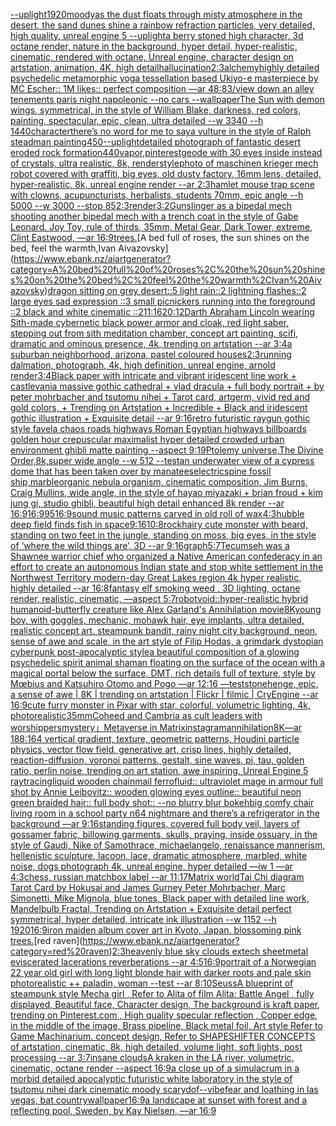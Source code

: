 [--uplight](https://www.ebank.nz/aiartgenerator?category=--uplight)[1920](https://www.ebank.nz/aiartgenerator?category=1920)[moody](https://www.ebank.nz/aiartgenerator?category=moody)[as the dust floats through misty atmosphere in the desert, the sand dunes shine a rainbow refraction particles, very detailed, high quality, unreal engine 5 --uplight](https://www.ebank.nz/aiartgenerator?category=as%20the%20dust%20floats%20through%20misty%20atmosphere%20in%20the%20desert%2C%20the%20sand%20dunes%20shine%20a%20rainbow%20refraction%20particles%2C%20very%20detailed%2C%20high%20quality%2C%20unreal%20engine%205%20--uplight)[a berry stoned high character, 3d octane render, nature in the background, hyper detail, hyper-realistic, cinematic, rendered with octane, Unreal engine, character design on artstation, animation, 4K, high detail](https://www.ebank.nz/aiartgenerator?category=a%20berry%20stoned%20high%20character%2C%203d%20octane%20render%2C%20nature%20in%20the%20background%2C%20hyper%20detail%2C%20hyper-realistic%2C%20cinematic%2C%20rendered%20with%20octane%2C%20Unreal%20engine%2C%20character%20design%20on%20artstation%2C%20animation%2C%204K%2C%20high%20detail)[hallucination](https://www.ebank.nz/aiartgenerator?category=hallucination)[2:3](https://www.ebank.nz/aiartgenerator?category=2%3A3)[alchemy](https://www.ebank.nz/aiartgenerator?category=alchemy)[highly detailed psychedelic metamorphic yoga tessellation based Ukiyo-e masterpiece by MC Escher:: 1M likes:: perfect composition —ar 48:83](https://www.ebank.nz/aiartgenerator?category=highly%20detailed%20psychedelic%20metamorphic%20yoga%20tessellation%20based%20Ukiyo-e%20masterpiece%20by%20MC%20Escher%3A%3A%201M%20likes%3A%3A%20perfect%20composition%20%E2%80%94ar%2048%3A83)[/view down an alley tenements paris night napoleonic --no cars --wallpaper](https://www.ebank.nz/aiartgenerator?category=/view%20down%20an%20alley%20tenements%20paris%20night%20napoleonic%20--no%20cars%20--wallpaper)[The Sun with demon wings, symmetrical, in the style of William Blake, darkness, red colors, painting, spectacular, epic, clean, ultra detailed --w 3340 --h 1440](https://www.ebank.nz/aiartgenerator?category=The%20Sun%20with%20demon%20wings%2C%20symmetrical%2C%20in%20the%20style%20of%20William%20Blake%2C%20darkness%2C%20red%20colors%2C%20painting%2C%20spectacular%2C%20epic%2C%20clean%2C%20ultra%20detailed%20--w%203340%20--h%201440)[character](https://www.ebank.nz/aiartgenerator?category=character)[there’s no word for me to say](https://www.ebank.nz/aiartgenerator?category=there%E2%80%99s%20no%20word%20for%20me%20to%20say)[a vulture in the style of Ralph steadman painting](https://www.ebank.nz/aiartgenerator?category=a%20vulture%20in%20the%20style%20of%20Ralph%20steadman%20painting)[450](https://www.ebank.nz/aiartgenerator?category=450)[--uplight](https://www.ebank.nz/aiartgenerator?category=--uplight)[detailed photograph of fantastic desert eroded rock formation](https://www.ebank.nz/aiartgenerator?category=detailed%20photograph%20of%20fantastic%20desert%20eroded%20rock%20formation)[440](https://www.ebank.nz/aiartgenerator?category=440)[vapor,](https://www.ebank.nz/aiartgenerator?category=vapor%2C)[pinterest](https://www.ebank.nz/aiartgenerator?category=pinterest)[geode with 30 eyes inside instead of crystals, ultra realistic, 8k, render](https://www.ebank.nz/aiartgenerator?category=geode%20with%2030%20eyes%20inside%20instead%20of%20crystals%2C%20ultra%20realistic%2C%208k%2C%20render)[style](https://www.ebank.nz/aiartgenerator?category=style)[photo of maschinen krieger mech robot covered with graffiti, big eyes, old dusty factory, 16mm lens, detailed, hyper-realistic, 8k, unreal engine render --ar 2:3](https://www.ebank.nz/aiartgenerator?category=photo%20of%20maschinen%20krieger%20mech%20robot%20covered%20with%20graffiti%2C%20big%20eyes%2C%20old%20dusty%20factory%2C%2016mm%20lens%2C%20detailed%2C%20hyper-realistic%2C%208k%2C%20unreal%20engine%20render%20--ar%202%3A3)[hamlet mouse trap scene with clowns, acupuncturists, herbalists, students 70mm, epic angle --h 5000 --w 3000 --stop 85](https://www.ebank.nz/aiartgenerator?category=hamlet%20mouse%20trap%20scene%20with%20clowns%2C%20acupuncturists%2C%20herbalists%2C%20students%2070mm%2C%20epic%20angle%20--h%205000%20--w%203000%20--stop%2085)[2:3](https://www.ebank.nz/aiartgenerator?category=2%3A3)[render](https://www.ebank.nz/aiartgenerator?category=render)[3:2](https://www.ebank.nz/aiartgenerator?category=3%3A2)[Gunslinger as a bipedal mech shooting another bipedal mech with a trench coat in the style of Gabe Leonard. Joy Toy, rule of thirds, 35mm, Metal Gear, Dark Tower, extreme, Clint Eastwood, —ar 16:9](https://www.ebank.nz/aiartgenerator?category=Gunslinger%20as%20a%20bipedal%20mech%20shooting%20another%20bipedal%20mech%20with%20a%20trench%20coat%20in%20the%20style%20of%20Gabe%20Leonard.%20Joy%20Toy%2C%20rule%20of%20thirds%2C%2035mm%2C%20Metal%20Gear%2C%20Dark%20Tower%2C%20extreme%2C%20Clint%20Eastwood%2C%20%E2%80%94ar%2016%3A9)[trees.](https://www.ebank.nz/aiartgenerator?category=trees.)[A bed full of roses, the sun shines on the bed, feel the warmth,Ivan Aivazovsky](https://www.ebank.nz/aiartgenerator?category=A%20bed%20full%20of%20roses%2C%20the%20sun%20shines%20on%20the%20bed%2C%20feel%20the%20warmth%2CIvan%20Aivazovsky)[dragon sitting on grey desert::5 light rain::2 lightning flashes::2 large eyes sad expression ::3 small picnickers running into the foreground ::2 black and white cinematic ::2](https://www.ebank.nz/aiartgenerator?category=dragon%20sitting%20on%20grey%20desert%3A%3A5%20light%20rain%3A%3A2%20lightning%20flashes%3A%3A2%20large%20eyes%20sad%20expression%20%3A%3A3%20small%20picnickers%20running%20into%20the%20foreground%20%3A%3A2%20black%20and%20white%20cinematic%20%3A%3A2)[11:16](https://www.ebank.nz/aiartgenerator?category=11%3A16)[20:12](https://www.ebank.nz/aiartgenerator?category=20%3A12)[Darth Abraham Lincoln wearing Sith-made cybernetic black power armor and cloak, red light saber, stepping out from sith meditation  chamber, concept art painting, scifi, dramatic and ominous presence, 4k, trending on artstation --ar 3:4](https://www.ebank.nz/aiartgenerator?category=Darth%20Abraham%20Lincoln%20wearing%20Sith-made%20cybernetic%20black%20power%20armor%20and%20cloak%2C%20red%20light%20saber%2C%20stepping%20out%20from%20sith%20meditation%20%20chamber%2C%20concept%20art%20painting%2C%20scifi%2C%20dramatic%20and%20ominous%20presence%2C%204k%2C%20trending%20on%20artstation%20--ar%203%3A4)[a suburban neighborhood, arizona, pastel coloured houses](https://www.ebank.nz/aiartgenerator?category=a%20suburban%20neighborhood%2C%20arizona%2C%20pastel%20coloured%20houses)[2:3](https://www.ebank.nz/aiartgenerator?category=2%3A3)[running dalmation, photograph, 4k, high definition, unreal engine, arnold render](https://www.ebank.nz/aiartgenerator?category=running%20dalmation%2C%20photograph%2C%204k%2C%20high%20definition%2C%20unreal%20engine%2C%20arnold%20render)[3:4](https://www.ebank.nz/aiartgenerator?category=3%3A4)[Black paper with intricate and vibrant iridescent line work + castlevania massive gothic cathedral + vlad dracula + full body portrait + by peter mohrbacher and tsutomu nihei + Tarot card, artgerm, vivid red and gold colors, + Trending on Artstation + Incredible + Black and iridescent gothic illustration + Exquisite detail --ar 9:16](https://www.ebank.nz/aiartgenerator?category=Black%20paper%20with%20intricate%20and%20vibrant%20iridescent%20line%20work%20%2B%20castlevania%20massive%20gothic%20cathedral%20%2B%20vlad%20dracula%20%2B%20full%20body%20portrait%20%2B%20by%20peter%20mohrbacher%20and%20tsutomu%20nihei%20%2B%20Tarot%20card%2C%20artgerm%2C%20vivid%20red%20and%20gold%20colors%2C%20%2B%20Trending%20on%20Artstation%20%2B%20Incredible%20%2B%20Black%20and%20iridescent%20gothic%20illustration%20%2B%20Exquisite%20detail%20--ar%209%3A16)[retro futuristic raygun gothic style favela chaos roads highways Roman Egyptian highways billboards golden hour crepuscular maximalist hyper detailed crowded urban environment ghibli matte painting --aspect 9:19](https://www.ebank.nz/aiartgenerator?category=retro%20futuristic%20raygun%20gothic%20style%20favela%20chaos%20roads%20highways%20Roman%20Egyptian%20highways%20billboards%20golden%20hour%20crepuscular%20maximalist%20hyper%20detailed%20crowded%20urban%20environment%20ghibli%20matte%20painting%20--aspect%209%3A19)[Ptolemy universe,The Divine Order,8k,super wide angle --w 512 --test](https://www.ebank.nz/aiartgenerator?category=Ptolemy%20universe%2CThe%20Divine%20Order%2C8k%2Csuper%20wide%20angle%20--w%20512%20--test)[an underwater view of a cypress dome that has been taken over by manatees](https://www.ebank.nz/aiartgenerator?category=an%20underwater%20view%20of%20a%20cypress%20dome%20that%20has%20been%20taken%20over%20by%20manatees)[electric](https://www.ebank.nz/aiartgenerator?category=electric)[spine fossil ship,marble](https://www.ebank.nz/aiartgenerator?category=spine%20fossil%20ship%2Cmarble)[organic nebula organism, cinematic composition, Jim Burns, Craig Mullins, wide angle, in the style of hayao miyazaki + brian froud + kim jung gi, studio ghibli, beautiful high detail enhanced 8k render --ar 16:9](https://www.ebank.nz/aiartgenerator?category=organic%20nebula%20organism%2C%20cinematic%20composition%2C%20Jim%20Burns%2C%20Craig%20Mullins%2C%20wide%20angle%2C%20in%20the%20style%20of%20hayao%20miyazaki%20%2B%20brian%20froud%20%2B%20kim%20jung%20gi%2C%20studio%20ghibli%2C%20beautiful%20high%20detail%20enhanced%208k%20render%20--ar%2016%3A9)[16:9](https://www.ebank.nz/aiartgenerator?category=16%3A9)[95](https://www.ebank.nz/aiartgenerator?category=95)[](https://www.ebank.nz/aiartgenerator?category=)[16:9](https://www.ebank.nz/aiartgenerator?category=16%3A9)[sound music patterns carved in old roll of wax](https://www.ebank.nz/aiartgenerator?category=sound%20music%20patterns%20carved%20in%20old%20roll%20of%20wax)[4:3](https://www.ebank.nz/aiartgenerator?category=4%3A3)[hubble deep field finds fish in space](https://www.ebank.nz/aiartgenerator?category=hubble%20deep%20field%20finds%20fish%20in%20space)[9:16](https://www.ebank.nz/aiartgenerator?category=9%3A16)[10:8](https://www.ebank.nz/aiartgenerator?category=10%3A8)[rock](https://www.ebank.nz/aiartgenerator?category=rock)[hairy cute monster with beard, standing on two feet in the jungle, standing on moss, big eyes, in the style of ‘where the wild things are’, 3D --ar 9:16](https://www.ebank.nz/aiartgenerator?category=hairy%20cute%20monster%20with%20beard%2C%20standing%20on%20two%20feet%20in%20the%20jungle%2C%20standing%20on%20moss%2C%20big%20eyes%2C%20in%20the%20style%20of%20%E2%80%98where%20the%20wild%20things%20are%E2%80%99%2C%203D%20--ar%209%3A16)[graph](https://www.ebank.nz/aiartgenerator?category=graph)[5:7](https://www.ebank.nz/aiartgenerator?category=5%3A7)[Tecumseh was a Shawnee warrior chief who organized a Native American confederacy in an effort to create an autonomous Indian state and stop white settlement in the Northwest Territory modern-day Great Lakes region 4k hyper realistic, highly detailed --ar 16:8](https://www.ebank.nz/aiartgenerator?category=Tecumseh%20was%20a%20Shawnee%20warrior%20chief%20who%20organized%20a%20Native%20American%20confederacy%20in%20an%20effort%20to%20create%20an%20autonomous%20Indian%20state%20and%20stop%20white%20settlement%20in%20the%20Northwest%20Territory%20modern-day%20Great%20Lakes%20region%204k%20hyper%20realistic%2C%20highly%20detailed%20--ar%2016%3A8)[fantasy elf smoking weed , 3D lighting, octane render, realistic, cinematic, —aspect 5:7](https://www.ebank.nz/aiartgenerator?category=fantasy%20elf%20smoking%20weed%20%2C%203D%20lighting%2C%20octane%20render%2C%20realistic%2C%20cinematic%2C%20%E2%80%94aspect%205%3A7)[robot](https://www.ebank.nz/aiartgenerator?category=robot)[void::](https://www.ebank.nz/aiartgenerator?category=void%3A%3A)[hyper-realistic hybrid humanoid-butterfly creature like Alex Garland's Annihilation movie](https://www.ebank.nz/aiartgenerator?category=hyper-realistic%20hybrid%20humanoid-butterfly%20creature%20like%20Alex%20Garland%27s%20Annihilation%20movie)[8K](https://www.ebank.nz/aiartgenerator?category=8K)[young boy, with goggles, mechanic, mohawk hair, eye implants, ultra detailed, realistic concept art. steampunk bandit, rainy night city background, neon, sense of awe and scale, in the art style of Filip Hodas, a grimdark dystopian cyberpunk post-apocalyptic style](https://www.ebank.nz/aiartgenerator?category=young%20boy%2C%20with%20goggles%2C%20mechanic%2C%20mohawk%20hair%2C%20eye%20implants%2C%20ultra%20detailed%2C%20realistic%20concept%20art.%20steampunk%20bandit%2C%20rainy%20night%20city%20background%2C%20neon%2C%20sense%20of%20awe%20and%20scale%2C%20in%20the%20art%20style%20of%20Filip%20Hodas%2C%20a%20grimdark%20dystopian%20cyberpunk%20post-apocalyptic%20style)[a beautiful composition of a glowing psychedelic spirit animal shaman floating on the surface of the ocean with a magical portal below the surface, DMT,  rich details full of texture, style by Mœbius and Katsuhiro Otomo and Pogo —ar 12:16 —test](https://www.ebank.nz/aiartgenerator?category=a%20beautiful%20composition%20of%20a%20glowing%20psychedelic%20spirit%20animal%20shaman%20floating%20on%20the%20surface%20of%20the%20ocean%20with%20a%20magical%20portal%20below%20the%20surface%2C%20DMT%2C%20%20rich%20details%20full%20of%20texture%2C%20style%20by%20M%C5%93bius%20and%20Katsuhiro%20Otomo%20and%20Pogo%20%E2%80%94ar%2012%3A16%20%E2%80%94test)[stonehenge, epic, a sense of awe | 8K | trending on artstation | Flickr | filmic | CryEngine --ar 16:9](https://www.ebank.nz/aiartgenerator?category=stonehenge%2C%20epic%2C%20a%20sense%20of%20awe%20%7C%208K%20%7C%20trending%20on%20artstation%20%7C%20Flickr%20%7C%20filmic%20%7C%20CryEngine%20--ar%2016%3A9)[cute furry monster in Pixar with star, colorful, volumetric lighting, 4k, photorealistic](https://www.ebank.nz/aiartgenerator?category=cute%20furry%20monster%20in%20Pixar%20with%20star%2C%20colorful%2C%20volumetric%20lighting%2C%204k%2C%20photorealistic)[35mm](https://www.ebank.nz/aiartgenerator?category=35mm)[Coheed and Cambria as cult leaders with worshippers](https://www.ebank.nz/aiartgenerator?category=Coheed%20and%20Cambria%20as%20cult%20leaders%20with%20worshippers)[mystery」](https://www.ebank.nz/aiartgenerator?category=mystery%E3%80%8D)[Metaverse in Matrix](https://www.ebank.nz/aiartgenerator?category=Metaverse%20in%20Matrix)[instagram](https://www.ebank.nz/aiartgenerator?category=instagram)[annihilation](https://www.ebank.nz/aiartgenerator?category=annihilation)[8K](https://www.ebank.nz/aiartgenerator?category=8K)[—ar 188:164 vertical gradient, texture, geometric patterns, Houdini particle physics, vector flow field, generative art, crisp lines, highly detailed, reaction-diffusion, voronoi patterns, gestalt, sine waves, pi, tau, golden ratio, perlin noise, trending on art station, awe inspiring, Unreal Engine 5 raytracing](https://www.ebank.nz/aiartgenerator?category=%E2%80%94ar%20188%3A164%20vertical%20gradient%2C%20texture%2C%20geometric%20patterns%2C%20Houdini%20particle%20physics%2C%20vector%20flow%20field%2C%20generative%20art%2C%20crisp%20lines%2C%20highly%20detailed%2C%20reaction-diffusion%2C%20voronoi%20patterns%2C%20gestalt%2C%20sine%20waves%2C%20pi%2C%20tau%2C%20golden%20ratio%2C%20perlin%20noise%2C%20trending%20on%20art%20station%2C%20awe%20inspiring%2C%20Unreal%20Engine%205%20raytracing)[liquid wooden chainmail ferrofluid:: ultraviolet mage in armour full shot by Annie Leibovitz:: wooden glowing eyes outline:: beautiful neon green braided hair:: full body shot:: --no blurry blur bokeh](https://www.ebank.nz/aiartgenerator?category=liquid%20wooden%20chainmail%20ferrofluid%3A%3A%20ultraviolet%20mage%20in%20armour%20full%20shot%20by%20Annie%20Leibovitz%3A%3A%20wooden%20glowing%20eyes%20outline%3A%3A%20beautiful%20neon%20green%20braided%20hair%3A%3A%20full%20body%20shot%3A%3A%20--no%20blurry%20blur%20bokeh)[big comfy chair living room  in a school party  n64 nightmare  and there’s a refrigerator in the background —ar 9:16](https://www.ebank.nz/aiartgenerator?category=big%20comfy%20chair%20living%20room%20%20in%20a%20school%20party%20%20n64%20nightmare%20%20and%20there%E2%80%99s%20a%20refrigerator%20in%20the%20background%20%E2%80%94ar%209%3A16)[standing figures, covered full body veil, layers of gossamer fabric, billowing garments, skulls, praying, inside ossuary, in the style of Gaudi, Nike of Samothrace, michaelangelo, renaissance mannerism, hellenistic sculpture, lacoon, lace, dramatic atmosphere, marbled, white noise, dogs photograph 4k, unreal engine, hyper detailed —iw 1 —ar 4:3](https://www.ebank.nz/aiartgenerator?category=standing%20figures%2C%20covered%20full%20body%20veil%2C%20layers%20of%20gossamer%20fabric%2C%20billowing%20garments%2C%20skulls%2C%20praying%2C%20inside%20ossuary%2C%20in%20the%20style%20of%20Gaudi%2C%20Nike%20of%20Samothrace%2C%20michaelangelo%2C%20renaissance%20mannerism%2C%20hellenistic%20sculpture%2C%20lacoon%2C%20lace%2C%20dramatic%20atmosphere%2C%20marbled%2C%20white%20noise%2C%20dogs%20photograph%204k%2C%20unreal%20engine%2C%20hyper%20detailed%20%E2%80%94iw%201%20%E2%80%94ar%204%3A3)[chess, russian matchbox label --ar 11:17](https://www.ebank.nz/aiartgenerator?category=chess%2C%20russian%20matchbox%20label%20--ar%2011%3A17)[Matrix world](https://www.ebank.nz/aiartgenerator?category=Matrix%20world)[Tai Chi diagram Tarot Card by Hokusai and James Gurney Peter Mohrbacher, Marc Simonetti, Mike Mignola, blue tones, Black paper with detailed line work, Mandelbulb Fractal, Trending on Artstation + Exquisite detail perfect symmetrical, hyper detailed, intricate ink illustration  --w 1152  --h 1920](https://www.ebank.nz/aiartgenerator?category=Tai%20Chi%20diagram%20Tarot%20Card%20by%20Hokusai%20and%20James%20Gurney%20Peter%20Mohrbacher%2C%20Marc%20Simonetti%2C%20Mike%20Mignola%2C%20blue%20tones%2C%20Black%20paper%20with%20detailed%20line%20work%2C%20Mandelbulb%20Fractal%2C%20Trending%20on%20Artstation%20%2B%20Exquisite%20detail%20perfect%20symmetrical%2C%20hyper%20detailed%2C%20intricate%20ink%20illustration%20%20--w%201152%20%20--h%201920)[16:9](https://www.ebank.nz/aiartgenerator?category=16%3A9)[iron maiden album cover art in Kyoto, Japan. blossoming pink trees.](https://www.ebank.nz/aiartgenerator?category=iron%20maiden%20album%20cover%20art%20in%20Kyoto%2C%20Japan.%20blossoming%20pink%20trees.)[red raven](https://www.ebank.nz/aiartgenerator?category=red%20raven)[2:3](https://www.ebank.nz/aiartgenerator?category=2%3A3)[heavenly blue sky clouds extech sheetmetal eviscerated lacerations reverberations --ar 4:5](https://www.ebank.nz/aiartgenerator?category=heavenly%20blue%20sky%20clouds%20extech%20sheetmetal%20eviscerated%20lacerations%20reverberations%20--ar%204%3A5)[16:9](https://www.ebank.nz/aiartgenerator?category=16%3A9)[portrait of a Norwegian 22 year old girl with long light blonde hair with darker roots and pale skin photorealistic ++ paladin, woman --test --ar 8:10](https://www.ebank.nz/aiartgenerator?category=portrait%20of%20a%20Norwegian%2022%20year%20old%20girl%20with%20long%20light%20blonde%20hair%20with%20darker%20roots%20and%20pale%20skin%20photorealistic%20%2B%2B%20paladin%2C%20woman%20--test%20--ar%208%3A10)[Seuss](https://www.ebank.nz/aiartgenerator?category=Seuss)[A blueprint of steampunk style Mecha girl , Refer to  Alita of film Alita: Battle Angel , fully displayed, Beautiful face,  Character design, The background is kraft paper,  trending on Pinterest.com  , High quality specular reflection ,  Copper  edge, in the middle of the image, Brass pipeline,  Black metal foil,  Art style Refer to Game Machinarium.  concept design, Refer to SHAPESHIFTER CONCEPTS  of artstation, cinematic,  8k, high detailed,  volume light,  soft lights,  post processing    --ar 3:7](https://www.ebank.nz/aiartgenerator?category=A%20blueprint%20of%20steampunk%20style%20Mecha%20girl%20%2C%20Refer%20to%20%20Alita%20of%20film%20Alita%3A%20Battle%20Angel%20%2C%20fully%20displayed%2C%20Beautiful%20face%2C%20%20Character%20design%2C%20The%20background%20is%20kraft%20paper%2C%20%20trending%20on%20Pinterest.com%20%20%2C%20High%20quality%20specular%20reflection%20%2C%20%20Copper%20%20edge%2C%20in%20the%20middle%20of%20the%20image%2C%20Brass%20pipeline%2C%20%20Black%20metal%20foil%2C%20%20Art%20style%20Refer%20to%20Game%20Machinarium.%20%20concept%20design%2C%20Refer%20to%20SHAPESHIFTER%20CONCEPTS%20%20of%20artstation%2C%20cinematic%2C%20%208k%2C%20high%20detailed%2C%20%20volume%20light%2C%20%20soft%20lights%2C%20%20post%20processing%20%20%20%20--ar%203%3A7)[insane clouds](https://www.ebank.nz/aiartgenerator?category=insane%20clouds)[A kraken in the LA river, volumetric, cinematic, octane render --aspect 16:9](https://www.ebank.nz/aiartgenerator?category=A%20kraken%20in%20the%20LA%20river%2C%20volumetric%2C%20cinematic%2C%20octane%20render%20--aspect%2016%3A9)[a close up of a simulacrum in a morbid detailed apocalyptic futuristic white laboratory in the style of tsutomu nihei dark cinematic moody scary](https://www.ebank.nz/aiartgenerator?category=a%20close%20up%20of%20a%20simulacrum%20in%20a%20morbid%20detailed%20apocalyptic%20futuristic%20white%20laboratory%20in%20the%20style%20of%20tsutomu%20nihei%20dark%20cinematic%20moody%20scary)[dof](https://www.ebank.nz/aiartgenerator?category=dof)[--vibe](https://www.ebank.nz/aiartgenerator?category=--vibe)[fear and loathing in las vegas, bat country](https://www.ebank.nz/aiartgenerator?category=fear%20and%20loathing%20in%20las%20vegas%2C%20bat%20country)[wallpaper](https://www.ebank.nz/aiartgenerator?category=wallpaper)[16:9](https://www.ebank.nz/aiartgenerator?category=16%3A9)[a landscape at sunset with forest and a reflecting pool, Sweden, by Kay Nielsen, —ar 16:9](https://www.ebank.nz/aiartgenerator?category=a%20landscape%20at%20sunset%20with%20forest%20and%20a%20reflecting%20pool%2C%20Sweden%2C%20by%20Kay%20Nielsen%2C%20%E2%80%94ar%2016%3A9)